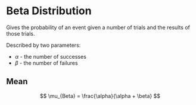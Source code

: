 # Beta Distribution

Gives the probability of an event given a number of trials and the results of those trials. 

Described by two parameters:

* $\alpha$ - the number of successes
* $\beta$ - the number of failures

## Mean

$$ \mu_{Beta} = \frac{\alpha}{\alpha + \beta} $$
